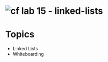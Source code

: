 ![cf](https://i.imgur.com/7v5ASc8.png) lab 15 - linked-lists
====

# Topics
* Linked Lists
* Whiteboarding
